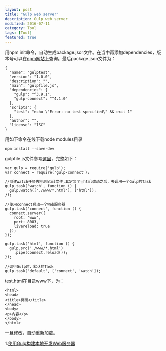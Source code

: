 ```yaml
---
layout: post
title: "Gulp web server"
description: Gulp web server
modified: 2016-07-11
category: Tool
tags: [Tool]
featured: true
---
```


用npm init命令，自动生成package.json文件。在当中再添加dependencies，版本号可以在[npm网站](https://www.npmjs.com/)上查询。最后package.json文件为：

	{
	  "name": "gulptest",
	  "version": "1.0.0",
	  "description": "",
	  "main": "gulpfile.js",
	  "dependencies": {
	    "gulp": "^3.9.1",
	    "gulp-connect": "^4.1.0"
	  },
	  "scripts": {
	    "test": "echo \"Error: no test specified\" && exit 1"
	  },
	  "author": "",
	  "license": "ISC"
	}

用如下命令在线下载node modules目录

	npm install --save-dev

gulpfile.js文件参考[这里](http://www.tuicool.com/articles/qUvyEj)，完整如下：

	var gulp = require('gulp');
	var connect = require('gulp-connect');

	//创建watch任务去检测html文件,其定义了当html改动之后，去调用一个Gulp的Task
	gulp.task('watch', function () {
	  gulp.watch(['./www/*.html'], ['html']);
	});

	//使用connect启动一个Web服务器
	gulp.task('connect', function () {
	  connect.server({
	    root: 'www',
	    port: 8083,
	    livereload: true
	  });
	});

	gulp.task('html', function () {
	  gulp.src('./www/*.html')
	    .pipe(connect.reload());
	});

	//运行Gulp时，默认的Task
	gulp.task('default', ['connect', 'watch']);

test.html在目录www下，为：

	<html>
	<head>
	<title>页面</title>
	</head>
	<body>
	<p>内容</p>
	</body>
	</html>

一旦修改，自动重新加载。

1.[使用Gulp构建本地开发Web服务器](http://www.tuicool.com/articles/qUvyEj)